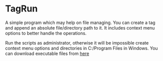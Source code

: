 # TagRun

A simple program which may help on file managing.
You can create a tag and append an absolute file/directory path to it. It includes context menu options to better handle the operations.

Run the scripts as administrator, otherwise it will be impossible create context menu options and directories in C:/Program Files in Windows.
You can download executable files from [here](https://github.com/Giovanni-M00/TagRun/raw/master/app_installer/dist/installer.exe)
